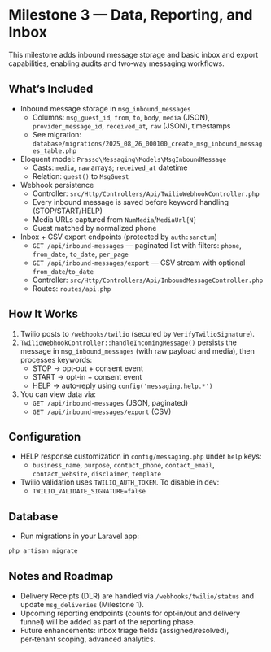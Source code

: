 # Milestone 3 — Data, Reporting, and Inbox

This milestone adds inbound message storage and basic inbox and export capabilities, enabling audits and two‑way messaging workflows.

## What’s Included

- Inbound message storage in `msg_inbound_messages`
  - Columns: `msg_guest_id`, `from`, `to`, `body`, `media` (JSON), `provider_message_id`, `received_at`, `raw` (JSON), timestamps
  - See migration: `database/migrations/2025_08_26_000100_create_msg_inbound_messages_table.php`
- Eloquent model: `Prasso\Messaging\Models\MsgInboundMessage`
  - Casts: `media`, `raw` arrays; `received_at` datetime
  - Relation: `guest()` to `MsgGuest`
- Webhook persistence
  - Controller: `src/Http/Controllers/Api/TwilioWebhookController.php`
  - Every inbound message is saved before keyword handling (STOP/START/HELP)
  - Media URLs captured from `NumMedia`/`MediaUrl{N}`
  - Guest matched by normalized phone
- Inbox + CSV export endpoints (protected by `auth:sanctum`)
  - `GET /api/inbound-messages` — paginated list with filters: `phone`, `from_date`, `to_date`, `per_page`
  - `GET /api/inbound-messages/export` — CSV stream with optional `from_date`/`to_date`
  - Controller: `src/Http/Controllers/Api/InboundMessageController.php`
  - Routes: `routes/api.php`

## How It Works

1. Twilio posts to `/webhooks/twilio` (secured by `VerifyTwilioSignature`).
2. `TwilioWebhookController::handleIncomingMessage()` persists the message in `msg_inbound_messages` (with raw payload and media), then processes keywords:
   - STOP → opt‑out + consent event
   - START → opt‑in + consent event
   - HELP → auto‑reply using `config('messaging.help.*')`
3. You can view data via:
   - `GET /api/inbound-messages` (JSON, paginated)
   - `GET /api/inbound-messages/export` (CSV)

## Configuration

- HELP response customization in `config/messaging.php` under `help` keys:
  - `business_name`, `purpose`, `contact_phone`, `contact_email`, `contact_website`, `disclaimer`, `template`
- Twilio validation uses `TWILIO_AUTH_TOKEN`. To disable in dev:
  - `TWILIO_VALIDATE_SIGNATURE=false`

## Database

- Run migrations in your Laravel app:

```bash
php artisan migrate
```

## Notes and Roadmap

- Delivery Receipts (DLR) are handled via `/webhooks/twilio/status` and update `msg_deliveries` (Milestone 1).
- Upcoming reporting endpoints (counts for opt‑in/out and delivery funnel) will be added as part of the reporting phase.
- Future enhancements: inbox triage fields (assigned/resolved), per‑tenant scoping, advanced analytics.
